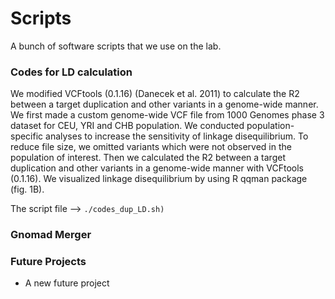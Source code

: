 # Scripts

A bunch of software scripts that we use on the lab.


### Codes for LD calculation


We modified VCFtools (0.1.16) (Danecek et al. 2011) to calculate the R2 between a target duplication and other variants in a genome-wide manner. We first made a custom genome-wide VCF file from 1000 Genomes phase 3 dataset for CEU, YRI and CHB population. We conducted population-specific analyses to increase the sensitivity of linkage disequilibrium. To reduce file size, we omitted variants which were not observed in the population of interest. Then we calculated the R2 between a target duplication and other variants in a genome-wide manner with VCFtools (0.1.16). We visualized linkage disequilibrium by using R qqman package (fig. 1B).

The script file -->  `./codes_dup_LD.sh)`



### Gnomad Merger



### Future Projects

* A new future project
